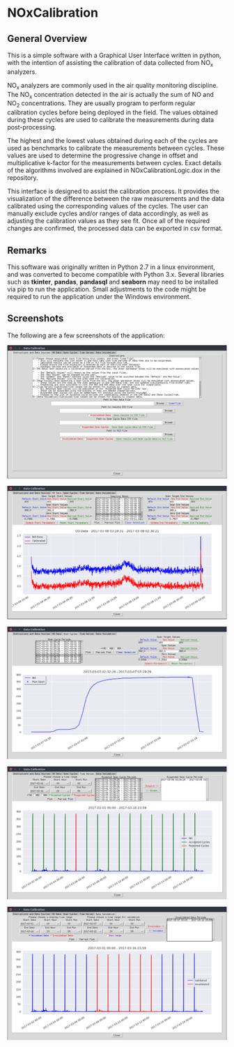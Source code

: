 # NOxCalibration #

## General Overview ##

This is a simple software with a Graphical User Interface written in python, with the intention of assisting the calibration of data collected from NO<sub>x</sub> analyzers.

NO<sub>x</sub> analyzers are commonly used in the air quality monitoring discipline. The NO<sub>x</sub> concentration detected in the air is actually the sum of NO and NO<sub>2</sub> concentrations. They are usually program to perform regular calibration cycles before being deployed in the field. The values obtained during these cycles are used to calibrate the measurements during data post-processing.

The highest and the lowest values obtained during each of the cycles are used as benchmarks to calibrate the measurements between cycles. These values are used to determine the progressive change in offset and multiplicative k-factor for the measurements between cycles. Exact details of the algorithms involved are explained in NOxCalibrationLogic.dox in the repository.

This interface is designed to assist the calibration process. It provides the visualization of the difference between the raw measurements and the data calibrated using the corresponding values of the cycles. The user can manually exclude cycles and/or ranges of data accordingly, as well as adjusting the calibration values as they see fit. Once all of the required changes are confirmed, the processed data can be exported in csv format.

## Remarks ##

This software was originally written in Python 2.7 in a linux environment, and was converted to become compatible with Python 3.x. Several libraries such as **tkinter**, **pandas**, **pandasql** and **seaborn** may need to be installed via pip to run the application. Small adjustments to the code might be required to run the application under the Windows environment.

## Screenshots ##

The following are a few screenshots of the application:

![instructionsAndDataSources](Screenshots/instructionsAndDataSources.png  "Setup Page")

![NOData](Screenshots/NOData.png  "NO Data")

![spanCycles](Screenshots/spanCycles.png  "Span Cycles")

![timeSeries](Screenshots/timeSeries.png  "Time Series")

![dataValidation](Screenshots/dataValidation.png  "Data Validation")
